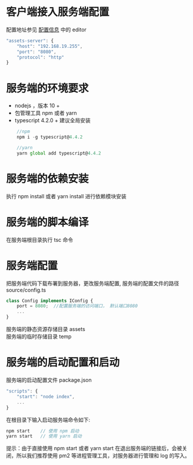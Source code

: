 # 客户端接入服务端配置

配置地址参见 [配置信息](developer/configure/index.md) 中的 editor

```js
"assets-server": {
    "host": "192.168.19.255",
    "port": "8080",
    "protocol": "http"
}
```

# 服务端的环境要求

- nodejs ，版本 10 +
- 包管理工具 npm 或者 yarn
- typescript 4.2.0 + 建议全局安装

```js
    //npm
    npm i -g typescript@4.4.2

    //yarn
    yarn global add typescript@4.4.2
```

# 服务端的依赖安装

执行 npm install 或者 yarn install 进行依赖模块安装

# 服务端的脚本编译

在服务端根目录执行 tsc 命令

# 服务端配置

把服务端代码下载布署到服务器，更改服务端配置, 服务端的配置文件的路径 source/config.ts

```js
class Config implements IConfig {
    port = 8080;  //配置服务端的访问端口， 默认端口8080
    ...
}
```

服务端的静态资源存储目录 assets <br/>
服务端的临时存储目录 temp

# 服务端的启动配置和启动

服务端的启动配置文件 package.json

```js
"scripts": {
    "start": "node index",
    ...
}
```

在根目录下输入启动服务端命令如下:

```js
npm start    // 使用 npm 启动
yarn start   // 使用 yarn 启动
```

提示：由于直接使用 npm start 或者 yarn start 在退出服务端的链接后，会被关闭，所以我们推荐使用 pm2 等进程管理工具，对服务器进行管理和 log 的写入。
